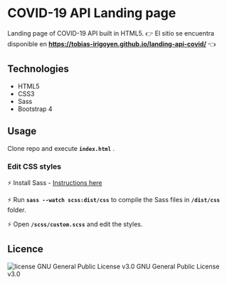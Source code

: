 # COVID-19 API Landing page

Landing page of COVID-19 API built in HTML5.
:point_right: El sitio se encuentra disponible en **https://tobias-irigoyen.github.io/landing-api-covid/** :point_left: 

## Technologies
- HTML5
- CSS3
- Sass
- Bootstrap 4

## Usage

Clone repo and execute **`index.html`** .

### Edit CSS styles

⚡ Install Sass - [Instructions here](https://sass-lang.com/install)

⚡ Run **`sass --watch scss:dist/css`** to compile the Sass files in **`/dist/css`** folder.

⚡ Open **`/scss/custom.scss`** and edit the styles.

## Licence
<img src="https://img.shields.io/badge/license-GPL--3-brightgreen" alt="license GNU General Public License v3.0">   GNU General Public License v3.0
